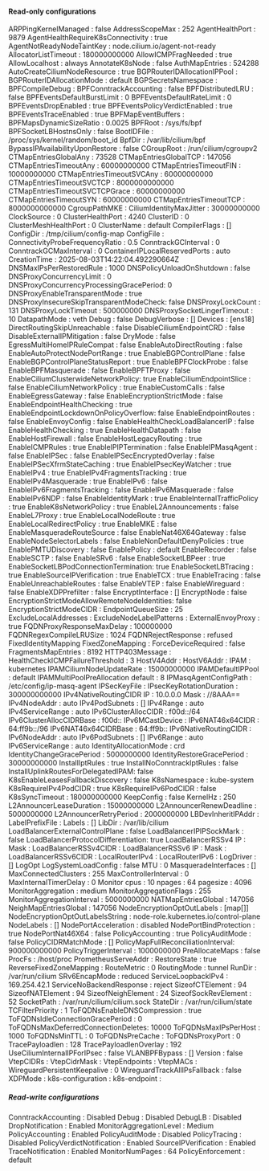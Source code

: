 #### Read-only configurations ####
ARPPingKernelManaged              : false
AddressScopeMax                   : 252
AgentHealthPort                   : 9879
AgentHealthRequireK8sConnectivity : true
AgentNotReadyNodeTaintKey         : node.cilium.io/agent-not-ready
AllocatorListTimeout              : 180000000000
AllowICMPFragNeeded               : true
AllowLocalhost                    : always
AnnotateK8sNode                   : false
AuthMapEntries                    : 524288
AutoCreateCiliumNodeResource      : true
BGPRouterIDAllocationIPPool       : 
BGPRouterIDAllocationMode         : default
BGPSecretsNamespace               : 
BPFCompileDebug                   : 
BPFConntrackAccounting            : false
BPFDistributedLRU                 : false
BPFEventsDefaultBurstLimit        : 0
BPFEventsDefaultRateLimit         : 0
BPFEventsDropEnabled              : true
BPFEventsPolicyVerdictEnabled     : true
BPFEventsTraceEnabled             : true
BPFMapEventBuffers                : <nil>
BPFMapsDynamicSizeRatio           : 0.0025
BPFRoot                           : /sys/fs/bpf
BPFSocketLBHostnsOnly             : false
BootIDFile                        : /proc/sys/kernel/random/boot_id
BpfDir                            : /var/lib/cilium/bpf
BypassIPAvailabilityUponRestore   : false
CGroupRoot                        : /run/cilium/cgroupv2
CTMapEntriesGlobalAny             : 73528
CTMapEntriesGlobalTCP             : 147056
CTMapEntriesTimeoutAny            : 60000000000
CTMapEntriesTimeoutFIN            : 10000000000
CTMapEntriesTimeoutSVCAny         : 60000000000
CTMapEntriesTimeoutSVCTCP         : 8000000000000
CTMapEntriesTimeoutSVCTCPGrace    : 60000000000
CTMapEntriesTimeoutSYN            : 60000000000
CTMapEntriesTimeoutTCP            : 8000000000000
CgroupPathMKE                     : 
CiliumIdentityMaxJitter           : 30000000000
ClockSource                       : 0
ClusterHealthPort                 : 4240
ClusterID                         : 0
ClusterMeshHealthPort             : 0
ClusterName                       : default
CompilerFlags                     : []
ConfigDir                         : /tmp/cilium/config-map
ConfigFile                        : 
ConnectivityProbeFrequencyRatio   : 0.5
ConntrackGCInterval               : 0
ConntrackGCMaxInterval            : 0
ContainerIPLocalReservedPorts     : auto
CreationTime                      : 2025-08-03T14:22:04.492290664Z
DNSMaxIPsPerRestoredRule          : 1000
DNSPolicyUnloadOnShutdown         : false
DNSProxyConcurrencyLimit          : 0
DNSProxyConcurrencyProcessingGracePeriod: 0
DNSProxyEnableTransparentMode     : true
DNSProxyInsecureSkipTransparentModeCheck: false
DNSProxyLockCount                 : 131
DNSProxyLockTimeout               : 500000000
DNSProxySocketLingerTimeout       : 10
DatapathMode                      : veth
Debug                             : false
DebugVerbose                      : []
Devices                           : [ens18]
DirectRoutingSkipUnreachable      : false
DisableCiliumEndpointCRD          : false
DisableExternalIPMitigation       : false
DryMode                           : false
EgressMultiHomeIPRuleCompat       : false
EnableAutoDirectRouting           : false
EnableAutoProtectNodePortRange    : true
EnableBGPControlPlane             : false
EnableBGPControlPlaneStatusReport : true
EnableBPFClockProbe               : false
EnableBPFMasquerade               : false
EnableBPFTProxy                   : false
EnableCiliumClusterwideNetworkPolicy: true
EnableCiliumEndpointSlice         : false
EnableCiliumNetworkPolicy         : true
EnableCustomCalls                 : false
EnableEgressGateway               : false
EnableEncryptionStrictMode        : false
EnableEndpointHealthChecking      : true
EnableEndpointLockdownOnPolicyOverflow: false
EnableEndpointRoutes              : false
EnableEnvoyConfig                 : false
EnableHealthCheckLoadBalancerIP   : false
EnableHealthChecking              : true
EnableHealthDatapath              : false
EnableHostFirewall                : false
EnableHostLegacyRouting           : true
EnableICMPRules                   : true
EnableIPIPTermination             : false
EnableIPMasqAgent                 : false
EnableIPSec                       : false
EnableIPSecEncryptedOverlay       : false
EnableIPSecXfrmStateCaching       : true
EnableIPsecKeyWatcher             : true
EnableIPv4                        : true
EnableIPv4FragmentsTracking       : true
EnableIPv4Masquerade              : true
EnableIPv6                        : false
EnableIPv6FragmentsTracking       : false
EnableIPv6Masquerade              : false
EnableIPv6NDP                     : false
EnableIdentityMark                : true
EnableInternalTrafficPolicy       : true
EnableK8sNetworkPolicy            : true
EnableL2Announcements             : false
EnableL7Proxy                     : true
EnableLocalNodeRoute              : true
EnableLocalRedirectPolicy         : true
EnableMKE                         : false
EnableMasqueradeRouteSource       : false
EnableNat46X64Gateway             : false
EnableNodeSelectorLabels          : false
EnableNonDefaultDenyPolicies      : true
EnablePMTUDiscovery               : false
EnablePolicy                      : default
EnableRecorder                    : false
EnableSCTP                        : false
EnableSRv6                        : false
EnableSocketLBPeer                : true
EnableSocketLBPodConnectionTermination: true
EnableSocketLBTracing             : true
EnableSourceIPVerification        : true
EnableTCX                         : true
EnableTracing                     : false
EnableUnreachableRoutes           : false
EnableVTEP                        : false
EnableWireguard                   : false
EnableXDPPrefilter                : false
EncryptInterface                  : []
EncryptNode                       : false
EncryptionStrictModeAllowRemoteNodeIdentities: false
EncryptionStrictModeCIDR          : 
EndpointQueueSize                 : 25
ExcludeLocalAddresses             : <nil>
ExcludeNodeLabelPatterns          : <nil>
ExternalEnvoyProxy                : true
FQDNProxyResponseMaxDelay         : 100000000
FQDNRegexCompileLRUSize           : 1024
FQDNRejectResponse                : refused
FixedIdentityMapping
FixedZoneMapping                  : <nil>
ForceDeviceRequired               : false
FragmentsMapEntries               : 8192
HTTP403Message                    : 
HealthCheckICMPFailureThreshold   : 3
HostV4Addr                        : 
HostV6Addr                        : 
IPAM                              : kubernetes
IPAMCiliumNodeUpdateRate          : 15000000000
IPAMDefaultIPPool                 : default
IPAMMultiPoolPreAllocation
	default                   : 8
IPMasqAgentConfigPath             : /etc/config/ip-masq-agent
IPSecKeyFile                      : 
IPsecKeyRotationDuration          : 300000000000
IPv4NativeRoutingCIDR
	IP                        : 10.0.0.0
	Mask                      : //8AAA==
IPv4NodeAddr                      : auto
IPv4PodSubnets                    : []
IPv4Range                         : auto
IPv4ServiceRange                  : auto
IPv6ClusterAllocCIDR              : f00d::/64
IPv6ClusterAllocCIDRBase          : f00d::
IPv6MCastDevice                   : 
IPv6NAT46x64CIDR                  : 64:ff9b::/96
IPv6NAT46x64CIDRBase              : 64:ff9b::
IPv6NativeRoutingCIDR             : <nil>
IPv6NodeAddr                      : auto
IPv6PodSubnets                    : []
IPv6Range                         : auto
IPv6ServiceRange                  : auto
IdentityAllocationMode            : crd
IdentityChangeGracePeriod         : 5000000000
IdentityRestoreGracePeriod        : 30000000000
InstallIptRules                   : true
InstallNoConntrackIptRules        : false
InstallUplinkRoutesForDelegatedIPAM: false
K8sEnableLeasesFallbackDiscovery  : false
K8sNamespace                      : kube-system
K8sRequireIPv4PodCIDR             : true
K8sRequireIPv6PodCIDR             : false
K8sSyncTimeout                    : 180000000000
KeepConfig                        : false
KernelHz                          : 250
L2AnnouncerLeaseDuration          : 15000000000
L2AnnouncerRenewDeadline          : 5000000000
L2AnnouncerRetryPeriod            : 2000000000
LBDevInheritIPAddr                : 
LabelPrefixFile                   : 
Labels                            : []
LibDir                            : /var/lib/cilium
LoadBalancerExternalControlPlane  : false
LoadBalancerIPIPSockMark          : false
LoadBalancerProtocolDifferentiation: true
LoadBalancerRSSv4
	IP                        : 
	Mask                      : <nil>
LoadBalancerRSSv4CIDR             : 
LoadBalancerRSSv6
	IP                        : 
	Mask                      : <nil>
LoadBalancerRSSv6CIDR             : 
LocalRouterIPv4                   : 
LocalRouterIPv6                   : 
LogDriver                         : []
LogOpt
LogSystemLoadConfig               : false
MTU                               : 0
MasqueradeInterfaces              : []
MaxConnectedClusters              : 255
MaxControllerInterval             : 0
MaxInternalTimerDelay             : 0
Monitor
	cpus                      : 10
	npages                    : 64
	pagesize                  : 4096
MonitorAggregation                : medium
MonitorAggregationFlags           : 255
MonitorAggregationInterval        : 5000000000
NATMapEntriesGlobal               : 147056
NeighMapEntriesGlobal             : 147056
NodeEncryptionOptOutLabels        : [map[]]
NodeEncryptionOptOutLabelsString  : node-role.kubernetes.io/control-plane
NodeLabels                        : []
NodePortAcceleration              : disabled
NodePortBindProtection            : true
NodePortNat46X64                  : false
PolicyAccounting                  : true
PolicyAuditMode                   : false
PolicyCIDRMatchMode               : []
PolicyMapFullReconciliationInterval: 900000000000
PolicyTriggerInterval             : 1000000000
PreAllocateMaps                   : false
ProcFs                            : /host/proc
PrometheusServeAddr               : 
RestoreState                      : true
ReverseFixedZoneMapping           : <nil>
RouteMetric                       : 0
RoutingMode                       : tunnel
RunDir                            : /var/run/cilium
SRv6EncapMode                     : reduced
ServiceLoopbackIPv4               : 169.254.42.1
ServiceNoBackendResponse          : reject
SizeofCTElement                   : 94
SizeofNATElement                  : 94
SizeofNeighElement                : 24
SizeofSockRevElement              : 52
SocketPath                        : /var/run/cilium/cilium.sock
StateDir                          : /var/run/cilium/state
TCFilterPriority                  : 1
ToFQDNsEnableDNSCompression       : true
ToFQDNsIdleConnectionGracePeriod  : 0
ToFQDNsMaxDeferredConnectionDeletes: 10000
ToFQDNsMaxIPsPerHost              : 1000
ToFQDNsMinTTL                     : 0
ToFQDNsPreCache                   : 
ToFQDNsProxyPort                  : 0
TracePayloadlen                   : 128
TracePayloadlenOverlay            : 192
UseCiliumInternalIPForIPsec       : false
VLANBPFBypass                     : []
Version                           : false
VtepCIDRs                         : <nil>
VtepCidrMask                      : 
VtepEndpoints                     : <nil>
VtepMACs                          : <nil>
WireguardPersistentKeepalive      : 0
WireguardTrackAllIPsFallback      : false
XDPMode                           : 
k8s-configuration                 : 
k8s-endpoint                      : 
##### Read-write configurations #####
ConntrackAccounting               : Disabled
Debug                             : Disabled
DebugLB                           : Disabled
DropNotification                  : Enabled
MonitorAggregationLevel           : Medium
PolicyAccounting                  : Enabled
PolicyAuditMode                   : Disabled
PolicyTracing                     : Disabled
PolicyVerdictNotification         : Enabled
SourceIPVerification              : Enabled
TraceNotification                 : Enabled
MonitorNumPages                   : 64
PolicyEnforcement                 : default
